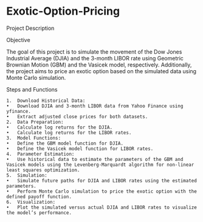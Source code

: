 # Exotic-Option-Pricing

Project Description

Objective

The goal of this project is to simulate the movement of the Dow Jones Industrial Average (DJIA) and the 3-month LIBOR rate using Geometric Brownian Motion (GBM) and the Vasicek model, respectively. Additionally, the project aims to price an exotic option based on the simulated data using Monte Carlo simulation.

Steps and Functions

	1.	Download Historical Data:
	•	Download DJIA and 3-month LIBOR data from Yahoo Finance using yfinance.
	•	Extract adjusted close prices for both datasets.
	2.	Data Preparation:
	•	Calculate log returns for the DJIA.
	•	Calculate log returns for the LIBOR rates.
	3.	Model Functions:
	•	Define the GBM model function for DJIA.
	•	Define the Vasicek model function for LIBOR rates.
	4.	Parameter Estimation:
	•	Use historical data to estimate the parameters of the GBM and Vasicek models using the Levenberg-Marquardt algorithm for non-linear least squares optimization.
	5.	Simulation:
	•	Simulate future paths for DJIA and LIBOR rates using the estimated parameters.
	•	Perform Monte Carlo simulation to price the exotic option with the defined payoff function.
	6.	Visualization:
	•	Plot the simulated versus actual DJIA and LIBOR rates to visualize the model’s performance.
